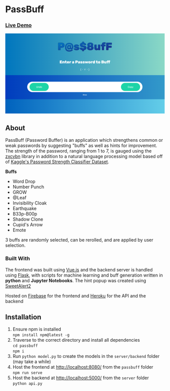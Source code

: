 # PassBuff
### [Live Demo](https://pass-buff.web.app)

[![Website Screenshot](mainpage.png)](https://pass-buff.web.app)

## About
PassBuff (Password Buffer) is an application which strengthens common or weak passwords by suggesting "buffs" as well as hints for improvement. The strength of the password, ranging from 1 to 7, is gauged using the [zxcvbn](https://github.com/dwolfhub/zxcvbn-python) library in addition to a natural language processing model based off of [Kaggle's Password Strength Classifier Dataset](https://www.kaggle.com/datasets/bhavikbb/password-strength-classifier-dataset).

**Buffs**
- Word Drop
- Number Punch
- GROW
- @Leaf
- Invisibility Cloak
- Earthquake
- B33p-B00p
- Shadow Clone
- Cupid's Arrow
- Emote

3 buffs are randomly selected, can be rerolled, and are applied by user selection.

### Built With
The frontend was built using [Vue.js](https://vuejs.org/) and the backend server is handled using [Flask](https://flask.palletsprojects.com/en/2.1.x/), with scripts for machine learning and buff generation written in **python** and **Jupyter Notebooks**. The hint popup was created using [SweetAlert2](https://sweetalert2.github.io/)

Hosted on [Firebase](https://firebase.google.com/) for the frontend and [Heroku](https://www.heroku.com/) for the API and the backend

## Installation
1. Ensure npm is installed <br>
``` npm install npm@latest -g ```
2. Traverse to the correct directory and install all dependencies <br>
```cd passbuff``` <br>
```npm i ```
3. Run ```python model.py``` to create the models in the ```server/backend``` folder (may take a while) <br>
4. Host the frontend at [http://localhost:8080/](http://localhost:8080/) from the ```passbuff``` folder <br>
``` npm run serve ```
5. Host the backend at [http://localhost:5000/](http://localhost:5000/) from the ```server``` folder <br>
``` python api.py ```
